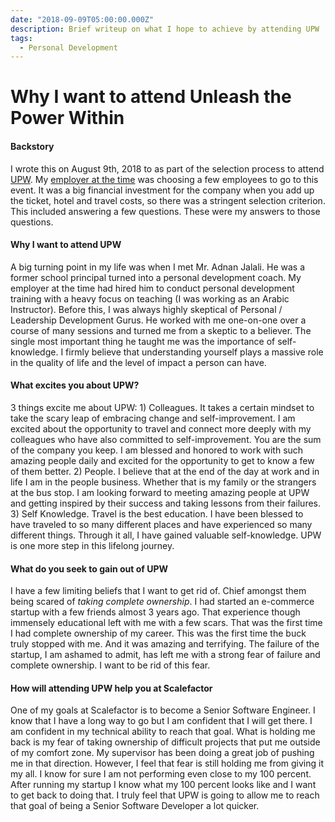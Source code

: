 ```yaml
---
date: "2018-09-09T05:00:00.000Z"
description: Brief writeup on what I hope to achieve by attending UPW
tags:
  - Personal Development
---
```


# Why I want to attend Unleash the Power Within

#### Backstory

I wrote this on August 9th, 2018 to as part of the selection process to attend [UPW](https://www.tonyrobbins.com/events/unleash-the-power-within/). My [employer at the time](http://scalefactor.com/) was choosing a few employees to go to this event. It was a big financial investment for the company when you add up the ticket, hotel and travel costs, so there was a stringent selection criterion. This included answering a few questions. These were my answers to those questions.

#### Why I want to attend UPW

A big turning point in my life was when I met Mr. Adnan Jalali. He was a former school principal turned into a personal development coach. My employer at the time had hired him to conduct personal development training with a heavy focus on teaching (I was working as an Arabic Instructor). Before this, I was always highly skeptical of Personal / Leadership Development Gurus. He worked with me one-on-one over a course of many sessions and turned me from a skeptic to a believer. The single most important thing he taught me was the importance of self-knowledge. I firmly believe that understanding yourself plays a massive role in the quality of life and the level of impact a person can have.

#### What excites you about UPW?

3 things excite me about UPW: 1) Colleagues. It takes a certain mindset to take the scary leap of embracing change and self-improvement. I am excited about the opportunity to travel and connect more deeply with my colleagues who have also committed to self-improvement. You are the sum of the company you keep. I am blessed and honored to work with such amazing people daily and excited for the opportunity to get to know a few of them better. 2) People. I  believe that at the end of the day at work and in life I am in the people business. Whether that is my family or the strangers at the bus stop. I am looking forward to meeting amazing people at UPW and getting inspired by their success and taking lessons from their failures. 3) Self Knowledge. Travel is the best education. I have been blessed to have traveled to so many different places and have experienced so many different things. Through it all, I have gained valuable self-knowledge. UPW is one more step in this lifelong journey.

#### What do you seek to gain out of UPW

I have a few limiting beliefs that I want to get rid of. Chief amongst them being scared of *taking complete ownership*. I had started an e-commerce startup with a few friends almost 3 years ago. That experience though immensely educational left with me with a few scars. That was the first time I had complete ownership of my career. This was the first time the buck truly stopped with me. And it was amazing and terrifying. The failure of the startup, I am ashamed to admit, has left me with a strong fear of failure and complete ownership. I want to be rid of this fear.

#### How will attending UPW help you at Scalefactor

One of my goals at Scalefactor is to become a Senior Software Engineer. I know that I have a long way to go but I am confident that I will get there. I am confident in my technical ability to reach that goal. What is holding me back is my fear of taking ownership of difficult projects that put me outside of my comfort zone. My supervisor has been doing a great job of pushing me in that direction. However, I feel that fear is still holding me from giving it my all. I know for sure I am not performing even close to my 100 percent. After running my startup I know what my 100 percent looks like and I want to get back to doing that. I truly feel that UPW is going to allow me to reach that goal of being a Senior Software Developer a lot quicker.